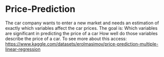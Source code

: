 # Price-Prediction
The car company wants to enter a new market and needs an estimation of exactly which variables affect the car prices. The goal is:  Which variables are significant in predicting the price of a car How well do those variables describe the price of a car.
To see more about this access: https://www.kaggle.com/datasets/erolmasimov/price-prediction-multiple-linear-regression
